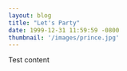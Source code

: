 ```yaml
---
layout: blog
title: "Let's Party"
date: 1999-12-31 11:59:59 -0800
thumbnail: '/images/prince.jpg'
---
```


Test content
